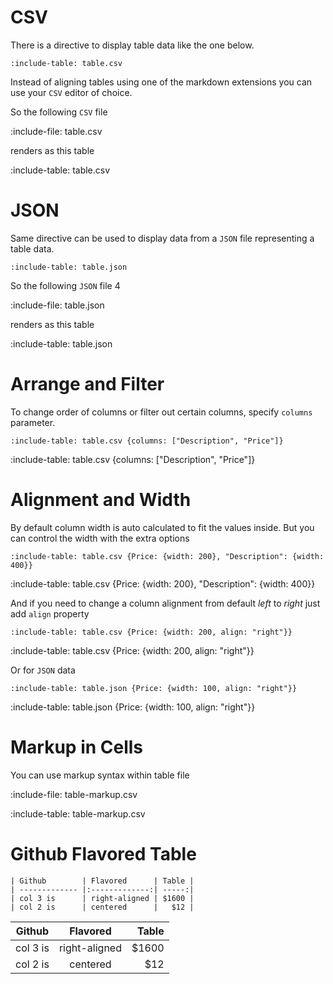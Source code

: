 # CSV

There is a directive to display table data like the one below. 

    :include-table: table.csv 
    
Instead of aligning tables using one of the markdown extensions you can use your `CSV` editor of choice.

So the following `CSV` file

:include-file: table.csv

renders as this table

:include-table: table.csv

# JSON

Same directive can be used to display data from a `JSON` file representing a table data.

    :include-table: table.json 

So the following `JSON` file 4

:include-file: table.json

renders as this table

:include-table: table.json

# Arrange and Filter

To change order of columns or filter out certain columns, specify `columns` parameter.

    :include-table: table.csv {columns: ["Description", "Price"]}
    
:include-table: table.csv {columns: ["Description", "Price"]}

# Alignment and Width

By default column width is auto calculated to fit the values inside. 
But you can control the width with the extra options 

    :include-table: table.csv {Price: {width: 200}, "Description": {width: 400}}

:include-table: table.csv {Price: {width: 200}, "Description": {width: 400}}

And if you need to change a column alignment from default *left* to *right* just add `align` property
    
    :include-table: table.csv {Price: {width: 200, align: "right"}}

:include-table: table.csv {Price: {width: 200, align: "right"}}

Or for `JSON` data

    :include-table: table.json {Price: {width: 100, align: "right"}}

:include-table: table.json {Price: {width: 100, align: "right"}}

# Markup in Cells

You can use markup syntax within table file  

:include-file: table-markup.csv

:include-table: table-markup.csv 

# Github Flavored Table

    | Github        | Flavored      | Table |
    | ------------- |:-------------:| -----:|
    | col 3 is      | right-aligned | $1600 |
    | col 2 is      | centered      |   $12 |


| Github        | Flavored      | Table  |
| ------------- |:-------------:| -----:|
| col 3 is      | right-aligned | $1600 |
| col 2 is      | centered      |   $12 |


